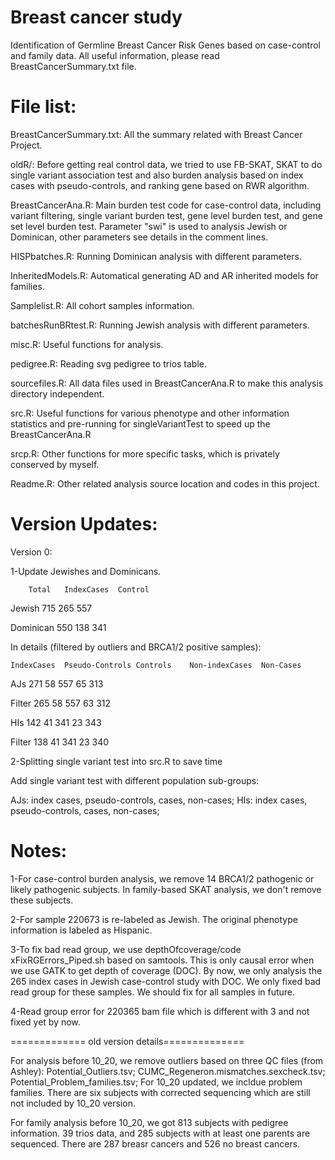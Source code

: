 # Breast cancer study
Identification of Germline Breast Cancer Risk Genes based on case-control and family data. All useful information, please read BreastCancerSummary.txt file.

# File list:
BreastCancerSummary.txt:	All the summary related with Breast Cancer Project.

oldR/:	Before getting real control data, we tried to use FB-SKAT, SKAT to do single variant association test and also burden analysis based on index cases with pseudo-controls, and ranking gene based on RWR algorithm. 

BreastCancerAna.R:	Main burden test code for case-control data, including variant filtering, single variant burden test, gene level burden test, and gene set level burden test. Parameter "swi" is used to analysis Jewish or Dominican, other parameters see details in the comment lines.

HISPbatches.R:	Running Dominican analysis with different parameters.

InheritedModels.R:	Automatical generating AD and AR inherited models for families.

Samplelist.R:	All cohort samples information. 

batchesRunBRtest.R:	Running Jewish analysis with different parameters.

misc.R:	Useful functions for analysis.

pedigree.R:	Reading svg pedigree to trios table.

sourcefiles.R:	All data files used in BreastCancerAna.R to make this analysis directory independent.

src.R:	Useful functions for various phenotype and other information statistics and pre-running for singleVariantTest to speed up the BreastCancerAna.R

srcp.R:	 Other functions for more specific tasks, which is privately conserved by myself.

Readme.R:	Other related analysis source location and codes in this project. 


# Version Updates:

Version 0: 

1-Update Jewishes and Dominicans.  

		Total	IndexCases	Control

Jewish		715	265		557

Dominican	550	138		341

In details (filtered by outliers and BRCA1/2 positive samples):

	IndexCases	Pseudo-Controls	Controls	Non-indexCases	Non-Cases

AJs	271		58		557		65		313	

Filter	265		58		557		63		312

HIs	142		41		341		23		343

Filter	138		41		341		23		340


2-Splitting single variant test into src.R to save time

Add single variant test with different population sub-groups: 

AJs: index cases, pseudo-controls, cases, non-cases; HIs: index cases, pseudo-controls, cases, non-cases; 

# Notes:

1-For case-control burden analysis, we remove 14 BRCA1/2 pathogenic or likely pathogenic subjects. In family-based SKAT analysis, we don't remove these subjects.

2-For sample 220673 is re-labeled as Jewish. The original phenotype information is labeled as Hispanic. 

3-To fix bad read group, we use  depthOfcoverage/code xFixRGErrors_Piped.sh based on samtools. This is only causal error when we use GATK to get depth of coverage (DOC). By now, we only analysis the 265 index cases in Jewish case-control study with DOC. We only fixed bad read group for these samples. We should fix for all samples in future. 

4-Read group error for 220365 bam file which is different with 3 and not fixed yet by now.

============= old version details==============

For analysis before 10_20, we remove outliers based on three QC files (from Ashley): Potential_Outliers.tsv; CUMC_Regeneron.mismatches.sexcheck.tsv; Potential_Problem_families.tsv; For 10_20 updated, we incldue problem families. There are six subjects with corrected sequencing which are still not included by 10_20 version.

For family analysis before 10_20, we got 813 subjects with pedigree information. 39 trios data, and 285 subjects with at least one parents are sequenced. There are 287 breasr cancers and 526 no breast cancers.
